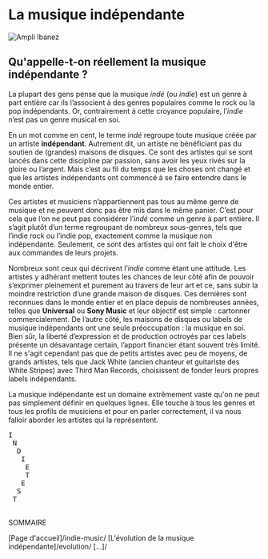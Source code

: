 # La musique indépendante

![Ampli Ibanez](https://zupimages.net/up/21/38/9pe0.jpg)

## Qu'appelle-t-on réellement la musique indépendante ?

La plupart des gens pense que la musique *indé* (ou *indie*) est un genre à part entière car ils l’associent à des genres populaires comme le rock ou la pop indépendants. Or, contrairement à cette croyance populaire, l’*indie* n’est pas un genre musical en soi.

En un mot comme en cent, le terme *indé* regroupe toute musique créée par un artiste **indépendant**. Autrement dit, un artiste ne bénéficiant pas du soutien de (grandes) maisons de disques.
Ce sont des artistes qui se sont lancés dans cette discipline par passion, sans avoir les yeux rivés sur la gloire ou l’argent.  Mais c’est au fil du temps que les choses ont changé et que les artistes indépendants ont commencé à se faire entendre dans le monde entier.

Ces artistes et musiciens n’appartiennent pas tous au même genre de musique et ne peuvent donc pas être mis dans le même panier. C’est pour cela que l’on ne peut pas considérer l’*indé* comme un genre à part entière. Il s’agit plutôt d’un terme regroupant de nombreux sous-genres, tels que l’indie rock ou l’indie pop, exactement comme la musique non indépendante. Seulement, ce sont des artistes qui ont fait le choix d'être aux commandes de leurs projets.

Nombreux sont ceux qui décrivent l’*indie* comme étant une attitude. Les artistes y adhérant mettent toutes les chances de leur côté afin de pouvoir s’exprimer pleinement et purement au travers de leur art et ce, sans subir la moindre restriction d’une grande maison de disques. Ces dernières sont reconnues dans le monde entier et en place depuis de nombreuses années, telles que **Universal** ou **Sony Music** et leur objectif est simple : cartonner commercialement.
De l’autre côté, les maisons de disques ou labels de musique indépendants ont une seule préoccupation : la musique en soi. Bien sûr, la liberté d’expression et de production octroyés par ces labels présente un désavantage certain, l’apport financier étant souvent très limité. Il ne s'agit cependant pas que de petits artistes avec peu de moyens, de grands artistes, tels que Jack White (ancien chanteur et guitariste des White Stripes) avec Third Man Records, choisissent de fonder leurs propres labels indépendants.

La musique indépendante est un domaine extrêmement vaste qu'on ne peut pas simplement définir en quelques lignes. Elle touche à tous les genres et tous les profils de musiciens et pour en parler correctement, il va nous falloir aborder les artistes qui la représentent.

<pre>
I
 N
  D
   I
    E
    T
   E
  S
 T
    </pre>
    
SOMMAIRE

[Page d'accueil]/indie-music/ [L'évolution de la musique indépendante]/evolution/ [...]/
